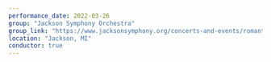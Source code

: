 ```yaml
---
performance_date: 2022-03-26
group: "Jackson Symphony Orchestra"
group_link: "https://www.jacksonsymphony.org/concerts-and-events/romantic-rachmaninoff/"
location: "Jackson, MI"
conductor: true
---
```


